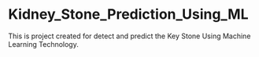 # Kidney_Stone_Prediction_Using_ML
This is project created for detect and predict the Key Stone Using Machine Learning Technology.
